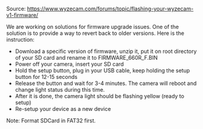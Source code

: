 Source: https://www.wyzecam.com/forums/topic/flashing-your-wyzecam-v1-firmware/

We are working on solutions for firmware upgrade issues. One of the solution is to provide a way to revert back to older versions. Here is the instruction:

* Download a specific version of firmware, unzip it, put it on root directory of your SD card and rename it to FIRMWARE_660R_F.BIN
* Power off your camera, insert your SD card
* Hold the setup button, plug in your USB cable, keep holding the setup button for 12-15 seconds
* Release the button and wait for 3-4 minutes. The camera will reboot and change light status during this time.
* After it is done, the camera light should be flashing yellow (ready to setup)
* Re-setup your device as a new device

Note: Format SDCard in FAT32 first.


